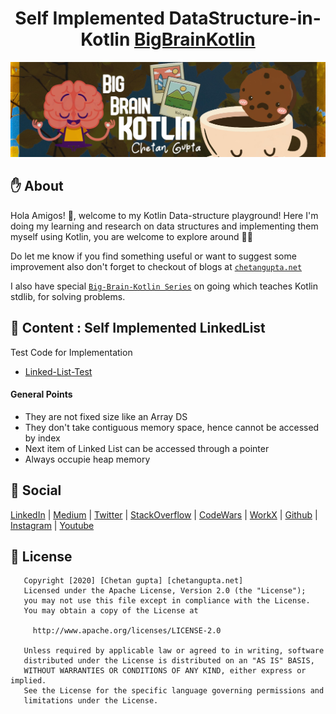 <h1 align="center">Self Implemented DataStructure-in-Kotlin <a href="https://chetangupta.net/bbk-main" target="_blank">BigBrainKotlin</a>
</h1>

![Big-Brain-Kotlin](../../../../bigBrain.jpg)

## :hand: About
Hola Amigos! 🙌, welcome to my Kotlin Data-structure playground!
Here I'm doing my learning and research on data structures and implementing them myself using Kotlin, you are welcome to explore around 👩‍💻 

Do let me know if you find something useful or want to suggest some improvement
also don't forget to checkout of blogs at [`chetangupta.net`](https://chetangupta.net/)

I also have special [`Big-Brain-Kotlin Series`](https://chetangupta.net/bbk-main) on going which teaches Kotlin stdlib, 
for solving problems.

## :book: Content : Self Implemented LinkedList
Test Code for Implementation
* [Linked-List-Test](../../../../src/test/kotlin/linkedlist)

#### General Points
* They are not fixed size like an Array DS
* They don't take contiguous memory space, hence cannot be accessed by index
* Next item of Linked List can be accessed through a pointer
* Always occupie heap memory 

## :eyes: Social
[LinkedIn](https://bit.ly/ch8n-linkdIn) | 
[Medium](https://bit.ly/ch8n-medium-blog) | 
[Twitter](https://bit.ly/ch8n-twitter) | 
[StackOverflow](https://bit.ly/ch8n-stackOflow) | 
[CodeWars](https://bit.ly/ch8n-codewar) |
[WorkX](https://bit.ly/ch8n-home) |
[Github](https://bit.ly/ch8n-git) |
[Instagram](https://bit.ly/ch8n-insta) |
[Youtube](https://bit.ly/ch8n-youtube) 


## :cop: License
```
   Copyright [2020] [Chetan gupta] [chetangupta.net]
   Licensed under the Apache License, Version 2.0 (the "License");
   you may not use this file except in compliance with the License.
   You may obtain a copy of the License at

     http://www.apache.org/licenses/LICENSE-2.0

   Unless required by applicable law or agreed to in writing, software
   distributed under the License is distributed on an "AS IS" BASIS,
   WITHOUT WARRANTIES OR CONDITIONS OF ANY KIND, either express or implied.
   See the License for the specific language governing permissions and
   limitations under the License.

 ```

